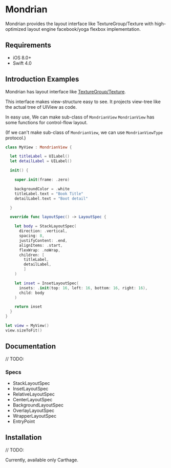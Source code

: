 # Mondrian

Mondrian provides the layout interface like TextureGroup/Texture with high-optimized layout engine facebook/yoga flexbox implementation.

## Requirements

- iOS 8.0+
- Swift 4.0

## Introduction Examples

Mondrian has layout interface like [TextureGroup/Texture](http://texturegroup.org/docs/layout2-quickstart.html).

This interface makes view-structure easy to see.
It projects view-tree like the actual tree of UIView as code.

In easy use, We can make sub-class of `MondrianView`
`MondrianView` has some functions for control-flow layout.

(If we can't make sub-class of `MondrianView`, we can use `MondrianViewType` protocol.)

```swift
class MyView : MondrianView {

  let titleLabel = UILabel()
  let detailLabel = UILabel()

  init() {

    super.init(frame: .zero)

    backgroundColor = .white
    titleLabel.text = "Book Title"
    detailLabel.text = "Boot detail"

  }

  override func layoutSpec() -> LayoutSpec {

    let body = StackLayoutSpec(
      direction: .vertical,
      spacing: 8,
      justifyContent: .end,
      alignItems: .start,
      flexWrap: .noWrap,
      children: [
        titleLabel,
        detailLabel,
        ]
    )

    let inset = InsetLayoutSpec(
      insets: .init(top: 16, left: 16, bottom: 16, right: 16),
      child: body
    )

    return inset
  }
}
```

```swift
let view = MyView()
view.sizeToFit()
```

## Documentation

// TODO:

### Specs

- StackLayoutSpec
- InsetLayoutSpec
- RelativeLayoutSpec
- CenterLayoutSpec
- BackgroundLayoutSpec
- OverlayLayoutSpec
- WrapperLayoutSpec
- EntryPoint

## Installation

// TODO:

Currently, available only Carthage.